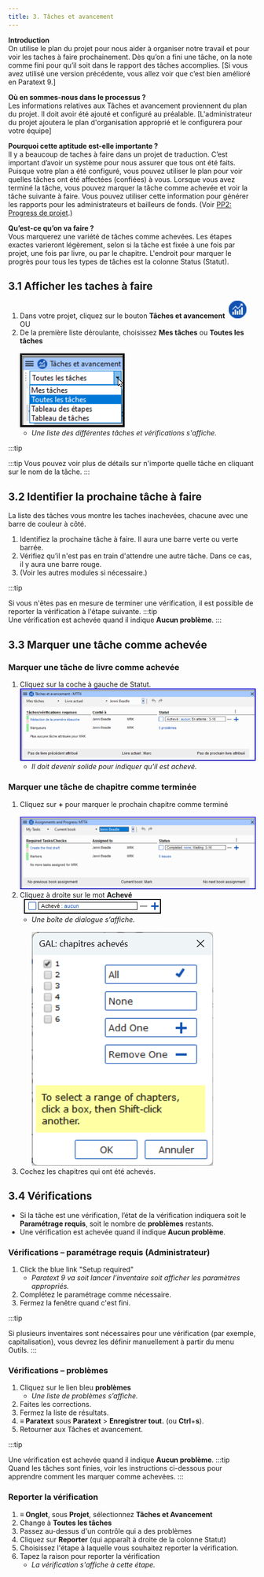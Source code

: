 ```yaml
---
title: 3. Tâches et avancement
---
```

**Introduction**  
On utilise le plan du projet pour nous aider à organiser notre travail et pour voir les taches à faire prochainement. Dès qu’on a fini une tâche, on la note comme fini pour qu’il soit dans le rapport des tâches accomplies. [Si vous avez utilisé une version précédente, vous allez voir que c’est bien amélioré en Paratext 9.] 

**Où en sommes-nous dans le processus ?**  
Les informations relatives aux Tâches et avancement proviennent du plan du projet. Il doit avoir été ajouté et configuré au préalable. [L'administrateur du projet ajoutera le plan d'organisation approprié et le configurera pour votre équipe]

**Pourquoi cette aptitude est-elle importante ?**  
Il y a beaucoup de taches à faire dans un projet de traduction. C’est important d’avoir un système pour nous assurer que tous ont été faits. Puisque votre plan a été configuré, vous pouvez utiliser le plan pour voir quelles tâches ont été affectées (confiées) à vous. Lorsque vous avez terminé la tâche, vous pouvez marquer la tâche comme achevée et voir la tâche suivante à faire. Vous pouvez utiliser cette information pour générer les rapports pour les administrateurs et bailleurs de fonds. (Voir [PP2: Progress de projet](6.PP2.md).)

**Qu’est-ce qu’on va faire ?**  
Vous marquerez une variété de tâches comme achevées. Les étapes exactes varieront légèrement, selon si la tâche est fixée à une fois par projet, une fois par livre, ou par le chapitre. L'endroit pour marquer le progrès pour tous les types de tâches est la colonne Status (Statut).

## 3.1 Afficher les taches à faire

1.  Dans votre projet, cliquez sur le bouton **Tâches et avancement**  ![](../media/03751d97bff94e04afee1ef9c87c4d22.png)  
   OU
1.  De la première liste déroulante, choisissez **Mes tâches** ou **Toutes les tâches**  
      
   ![](../media/124a913190ec764456633bce116c5da8.png)
     -  *Une liste des différentes tâches et vérifications s'affiche.*

:::tip

:::tip
Vous pouvez voir plus de détails sur n'importe quelle tâche en cliquant sur le nom de la tâche.
:::


## 3.2 Identifier la prochaine tâche à faire

La liste des tâches vous montre les taches inachevées, chacune avec une barre de couleur à côté.

1.  Identifiez la prochaine tâche à faire. Il aura une barre verte ou verte barrée.
1.  Vérifiez qu’il n'est pas en train d'attendre une autre tâche. Dans ce cas, il y aura une barre rouge.
1.  (Voir les autres modules si nécessaire.)

:::tip

Si vous n'êtes pas en mesure de terminer une vérification, il est possible de reporter la vérification à l'étape suivante. :::tip  
Une vérification est achevée quand il indique **Aucun problème**.
:::


## 3.3 Marquer une tâche comme achevée

### Marquer une tâche de livre comme achevée

1.  Cliquez sur la coche à gauche de Statut.  
   ![](../media/c7697487c90306b91b7587c3e2e0d298.png)
     -   *Il doit devenir solide pour indiquer qu'il est achevé.*



### Marquer une tâche de chapitre comme terminée

1.  Cliquez sur **+** pour marquer le prochain chapitre comme terminé  
      
   ![](../media/d6dc2e25549769d056778dfb6449a9e1.png)
1.  Cliquez à droite sur le mot **Achevé**   
     ![](../media/1b9e545da333cf08d8fd54c687c37323.png)
     -  *Une boîte de dialogue s’affiche.*  
          
       ![](../media/chapCompleted.fr.png)
2.  Cochez les chapitres qui ont été achevés.

## 3.4 Vérifications

-   Si la tâche est une vérification, l’état de la vérification indiquera soit le **Paramétrage requis**, soit le nombre de **problèmes** restants.
-   Une vérification est achevée quand il indique **Aucun problème**.

### Vérifications – paramétrage requis (Administrateur)

1.  Click the blue link "Setup required"
     -  *Paratext 9 va soit lancer l’inventaire soit afficher les paramètres appropriés.*
1.  Complétez le paramétrage comme nécessaire.
1.  Fermez la fenêtre quand c'est fini.

:::tip

Si plusieurs inventaires sont nécessaires pour une vérification (par exemple, capitalisation), vous devrez les définir manuellement à partir du menu Outils.
:::


### Vérifications – problèmes

1.  Cliquez sur le lien bleu **problèmes**
     -  *Une liste de problèmes s’affiche.*
1.  Faites les corrections.
1.  Fermez la liste de résultats.
1.  **≡ Paratext** sous **Paratext** \> **Enregistrer tout.** (ou **Ctrl**+**s**).
2.  Retourner aux Tâches et avancement.

:::tip

Une vérification est achevée quand il indique **Aucun problème**. :::tip  
Quand les tâches sont finies, voir les instructions ci-dessous pour apprendre comment les marquer comme achevées.
:::


### Reporter la vérification

1.  **≡ Onglet**, sous **Projet**, sélectionnez **Tâches et Avancement**
1.  Change à **Toutes les tâches**
1.  Passez au-dessus d'un contrôle qui a des problèmes
1.  Cliquez sur **Reporter** (qui apparaît à droite de la colonne Statut)
1.  Choisissez l'étape à laquelle vous souhaitez reporter la vérification.
1.  Tapez la raison pour reporter la vérification
     -  *La vérification s'affiche à cette étape.*
